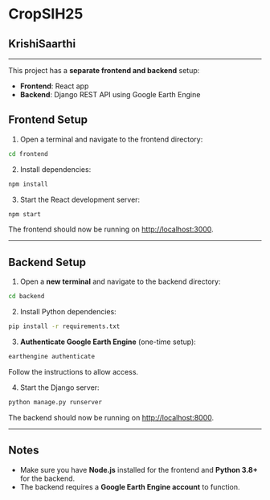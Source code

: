 # CropSIH25
## KrishiSaarthi

---
This project has a **separate frontend and backend** setup:

* **Frontend**: React app
* **Backend**: Django REST API using Google Earth Engine



## Frontend Setup

1. Open a terminal and navigate to the frontend directory:

```bash
cd frontend
```

2. Install dependencies:

```bash
npm install
```

3. Start the React development server:

```bash
npm start
```

The frontend should now be running on [http://localhost:3000](http://localhost:3000).

---

## Backend Setup

1. Open a **new terminal** and navigate to the backend directory:

```bash
cd backend
```

2. Install Python dependencies:

```bash
pip install -r requirements.txt
```

3. **Authenticate Google Earth Engine** (one-time setup):

```bash
earthengine authenticate
```

Follow the instructions to allow access.

4. Start the Django server:

```bash
python manage.py runserver
```

The backend should now be running on [http://localhost:8000](http://localhost:8000).

---

## Notes

* Make sure you have **Node.js** installed for the frontend and **Python 3.8+** for the backend.
* The backend requires a **Google Earth Engine account** to function.
